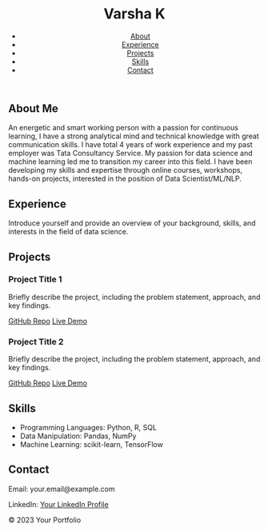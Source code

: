 
<html>
<head>
  
  <link rel="stylesheet" type="text/css" href="styles.css">
   <link rel="stylesheet" href="https://unicons.iconscout.com/release/v3.0.6/css/line.css">

</head>
<body>
  <header>
    <h1>Varsha K</h1>
    <nav>
      <ul>
        <li><a href="#About">About</a></li>
        <li><a href="#Experience">Experience</a></li>
        <li><a href="#Projects">Projects</a></li>
        <li><a href="#Skills">Skills</a></li>
        <li><a href="#Contact">Contact</a></li>
      </ul>
    </nav>
  </header>

  <section id="About">
    <h2>About Me</h2>
    <p>An energetic and smart working person with a passion for continuous learning, I have a strong analytical mind and technical knowledge with great communication skills. I have total 4 years of work experience and my past employer was Tata Consultancy Service. My passion for data science and machine learning led me to transition my career into this field. I have been developing my skills and expertise through online courses, workshops, hands-on projects, interested in the position of Data Scientist/ML/NLP.</p>
  </section>
  
   <section id="Experience">
    <h2>Experience</h2>
    <p>Introduce yourself and provide an overview of your background, skills, and interests in the field of data science.</p>
  </section>

  <section id="Projects">
    <h2>Projects</h2>
    <div class="project">
      <h3>Project Title 1</h3>
      <p>Briefly describe the project, including the problem statement, approach, and key findings.</p>
      <a href="https://github.com/your-username/project-repo" class="button">GitHub Repo</a>
      <a href="https://your-project-demo.com" class="button">Live Demo</a>
    </div>
    <div class="Project">
      <h3>Project Title 2</h3>
      <p>Briefly describe the project, including the problem statement, approach, and key findings.</p>
      <a href="https://github.com/your-username/project-repo" class="button">GitHub Repo</a>
      <a href="https://your-project-demo.com" class="button">Live Demo</a>
    </div>
  </section>

  <section id="Skills">
    <h2>Skills</h2>
    <ul>
      <li>Programming Languages: Python, R, SQL</li>
      <li>Data Manipulation: Pandas, NumPy</li>
      <li>Machine Learning: scikit-learn, TensorFlow</li>
    </ul>
  </section>

  <section id="Contact">
    <h2>Contact</h2>
    <p>Email: your.email@example.com</p>
    <p>LinkedIn: <a href="https://www.linkedin.com/in/your-profile">Your LinkedIn Profile</a></p>
  </section>

  <footer>
    <p>&copy; 2023 Your Portfolio</p>
  </footer>
</body>
</html>
